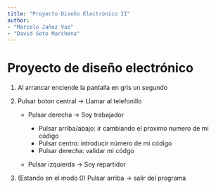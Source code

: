```yaml
---
title: "Proyecto Diseño Electrónico II"
author: 
- "Marcelo Jañez Vaz" 
- "David Soto Marchena"
---
```



# Proyecto de diseño electrónico

1. Al arrancar enciende la pantalla en gris un segundo

1. Pulsar boton central -> Llamar al telefonillo

	* Pulsar derecha -> Soy trabajador
		- Pulsar arriba/abajo: ir cambiando el proximo numero de mi código
		- Pulsar centro: introducir número de mi código
		- Pulsar derecha: validar mi códgo

	* Pulsar izquierda -> Soy repartidor

 1. (Estando en el modo 0) Pulsar arriba -> salir del programa
